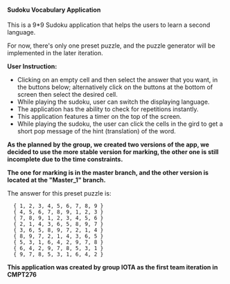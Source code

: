 
#### **Sudoku Vocabulary Application** 
This is a 9*9 Sudoku application that helps the users to learn a second language.

For now, there's only one preset puzzle, and the puzzle generator will be implemented in the later iteration.


**User Instruction:**
- Clicking on an empty cell and then select the answer that you want, in the buttons below; alternatively click on the buttons at the bottom of screen then select the desired cell.
- While playing the sudoku, user can switch the displaying language.
- The application has the ability to check for repetitions instantly.
- This application features a timer on the top of the screen.
- While playing the sudoku, the user can click the cells in the gird to get a short pop message of the hint (translation) of the word.

**As the planned by the group, we created two versions of the app, we decided to use the more stable version for marking, the other one is still incomplete due to the time constraints.**


**The one for marking is in the master branch, and the other version is located at the "Master_1" branch.**

The answer for this preset puzzle is:
```
  { 1, 2, 3, 4, 5, 6, 7, 8, 9 }
  { 4, 5, 6, 7, 8, 9, 1, 2, 3 }
  { 7, 8, 9, 1, 2, 3, 4, 5, 6 }
  { 2, 1, 4, 3, 6, 5, 8, 9, 7 }
  { 3, 6, 5, 8, 9, 7, 2, 1, 4 }
  { 8, 9, 7, 2, 1, 4, 3, 6, 5 }
  { 5, 3, 1, 6, 4, 2, 9, 7, 8 }
  { 6, 4, 2, 9, 7, 8, 5, 3, 1 }
  { 9, 7, 8, 5, 3, 1, 6, 4, 2 }
```
**This application was created by group IOTA as the first team iteration in CMPT276**

